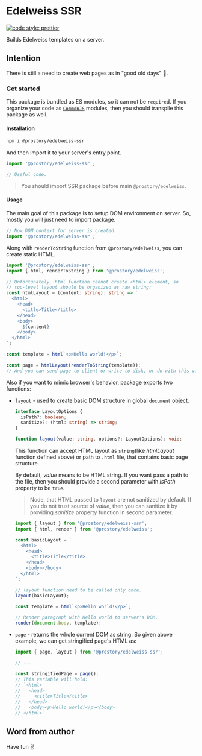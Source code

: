 # Edelweiss SSR

[![code style: prettier](https://img.shields.io/badge/code_style-prettier-ff69b4.svg?style=flat-square)](https://github.com/prettier/prettier)

Builds Edelweiss templates on a server.

## Intention

There is still a need to create web pages as in "good old days" 🙂.

### Get started

This package is bundled as ES modules, so it can not be `require`d. If you organize your code as [`CommonJS`](https://en.wikipedia.org/wiki/CommonJS) modules, then you should transpile this package as well.

#### Installation

```sh
npm i @prostory/edelweiss-ssr
```

And then import it to your server's entry point.

```js
import '@prostory/edelweiss-ssr';

// Useful code.
```

> You should import SSR package before main `@prostory/edelweiss`.

#### Usage

The main goal of this package is to setup DOM environment on server. So, mostly you will just need to import package.

```js
// Now DOM context for server is created.
import '@prostory/edelweiss-ssr';
```

Along with `renderToString` function from `@prostory/edelweiss`, you can create static HTML.

```ts
import '@prostory/edelweiss-ssr';
import { html, renderToString } from '@prostory/edelweiss';

// Unfortunately, html function cannot create <html> element, so
// top-level layout should be organized as raw string;
const htmlLayout = (content: string): string => `
  <html>
    <head>
      <title>Title</title>
    </head>
    <body>
      ${content}
    </body>
  </html>
`;

const template = html`<p>Hello world!</p>`;

const page = htmlLayout(renderToString(template));
// And you can send page to client or write to disk, or do with this variable what you want.
```

Also if you want to mimic browser's behavior, package exports two functions:

- `layout` - used to create basic DOM structure in global `document` object.

  ```ts
  interface LayoutOptions {
  	isPath?: boolean;
  	sanitize?: (html: string) => string;
  }

  function layout(value: string, options?: LayoutOptions): void;
  ```

  This function can accept HTML layout as `string`(like _htmlLayout_ function defined above) or path to `.html` file, that contains basic page structure.

  By default, _value_ means to be HTML string. If you want pass a path to the file, then you should provide a second parameter with _isPath_ property to be `true`.

  > Node, that HTML passed to `layout` are not sanitized by default. If you do not trust source of _value_, then you can sanitize it by providing _sanitize_ property function in second parameter.

  ```ts
  import { layout } from '@prostory/edelweiss-ssr';
  import { html, render } from '@prostory/edelweiss';

  const basicLayout = `
    <html>
      <head>
        <title>Title</title>
      </head>
      <body></body>
    </html>
  `;

  // layout function need to be called only once.
  layout(basicLayout);

  const template = html`<p>Hello world!</p>`;

  // Render paragraph with Hello world to server's DOM.
  render(document.body, template);
  ```

- `page` - returns the whole current DOM as string. So given above example, we can get stringified page's HTML as:

  ```ts
  import { page, layout } from '@prostory/edelweiss-ssr';

  // ...

  const stringifiedPage = page();
  // This variable will hold:
  // `<html>
  //   <head>
  //     <title>Title</title>
  //   </head>
  //   <body><p>Hello world!</p></body>
  // </html>`
  ```

## Word from author

Have fun ✌️
